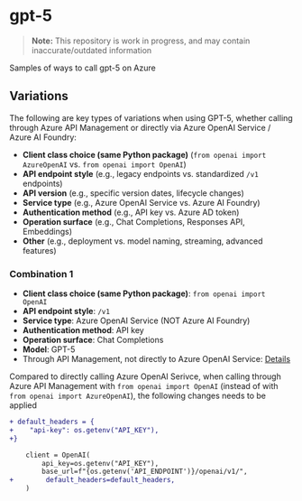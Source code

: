 # gpt-5

> **Note:** This repository is work in progress, and may contain inaccurate/outdated information

Samples of ways to call gpt-5 on Azure

## Variations

The following are key types of variations when using GPT-5, whether calling through Azure API Management or directly via Azure OpenAI Service / Azure AI Foundry:

- **Client class choice (same Python package)** (`from openai import AzureOpenAI` vs. `from openai import OpenAI`)
- **API endpoint style** (e.g., legacy endpoints vs. standardized `/v1` endpoints)
- **API version** (e.g., specific version dates, lifecycle changes)
- **Service type** (e.g., Azure OpenAI Service vs. Azure AI Foundry)
- **Authentication method** (e.g., API key vs. Azure AD token)
- **Operation surface** (e.g., Chat Completions, Responses API, Embeddings)
- **Other** (e.g., deployment vs. model naming, streaming, advanced features)

### Combination 1
- **Client class choice (same Python package)**: `from openai import OpenAI`
- **API endpoint style**: `/v1`
- **Service type**: Azure OpenAI Service (NOT Azure AI Foundry)
- **Authentication method**: API key
- **Operation surface**: Chat Completions
- **Model**: GPT-5
- Through API Management, not directly to Azure OpenAI Service: [Details](azure-api-management.md)

Compared to directly calling Azure OpenAI Serivce, when calling through Azure API Management with `from openai import OpenAI` (instead of with  `from openai import AzureOpenAI`), the following changes needs to be applied
```diff
+ default_headers = {
+    "api-key": os.getenv("API_KEY"),
+}

    client = OpenAI(
        api_key=os.getenv("API_KEY"),
        base_url=f"{os.getenv('API_ENDPOINT')}/openai/v1/",
+        default_headers=default_headers,
    )
```



